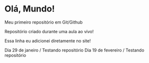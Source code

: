 # Olá, Mundo!
 Meu primeiro repositório em Git/Github

Repositório criado durante uma aula ao vivo!

Essa linha eu adicionei diretamente no site!

Dia 29 de janeiro / Testando repositório
Dia 19 de fevereiro / Testando repositório 


